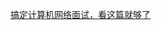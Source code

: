 [搞定计算机网络面试，看这篇就够了](https://juejin.im/post/5b737671518825612a227e91?utm_source=gold_browser_extension)













